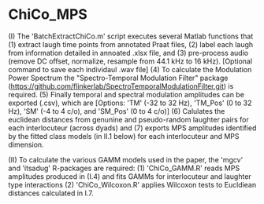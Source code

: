 # ChiCo_MPS
(I) The 'BatchExtractChiCo.m' script executes several Matlab functions that (1) extract laugh time points from annotated Praat files, (2) label each laugh from information detailed in annoated .xlsx file, and (3) pre-process audio (remove DC offset, normalize, resample from 44.1 kHz to 16 kHz). [Optional command to save each individaul .wav file] (4) To calculate the Modulation Power Spectrum the "Spectro-Temporal Modulation Filter" package (https://github.com/flinkerlab/SpectroTemporalModulationFilter.git) is required. (5) Finally temporal and spectral modulation amplitudes can be exported (.csv), which are [Options: 'TM' (-32 to 32 Hz), 'TM_Pos' (0 to 32 Hz), 'SM' (-4 to 4 c/o), and 'SM_Pos' (0 to 4 c/o)] (6) Calulates the euclidean distances from genunine and pseudo-random laughter pairs for each interlocuteur (across dyads) and (7) exports MPS amplitudes identified by the fitted class models (in II.1 below) for each interlocuteur and MPS dimension.

(II) To calculate the various GAMM models used in the paper, the 'mgcv' and 'itsadug' R-packages are required: (1) 'ChiCo_GAMM.R' reads MPS amplitudes produced in (I.4) and fits GAMMs for interlocuteur and laughter type interactions (2) 'ChiCo_Wilcoxon.R' applies Wilcoxon tests to Eucldiean distances calculated in I.7.
